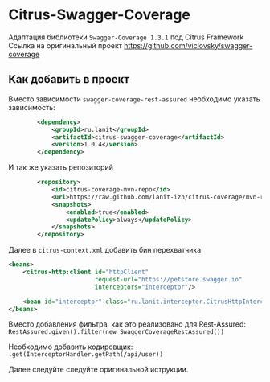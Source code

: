 Citrus-Swagger-Coverage
=======================
Адаптация библиотеки `Swagger-Coverage 1.3.1` под Citrus Framework  
Ссылка на оригинальный проект https://github.com/viclovsky/swagger-coverage  

Как добавить в проект
--------------------
Вместо зависимости `swagger-coverage-rest-assured` необходимо указать зависимость:  
```xml
        <dependency>
            <groupId>ru.lanit</groupId>
            <artifactId>citrus-swagger-coverage</artifactId>
            <version>1.0.4</version>
        </dependency>
```
И так же указать репозиторий
```xml
        <repository>
            <id>citrus-coverage-mvn-repo</id>
            <url>https://raw.github.com/lanit-izh/citrus-coverage/mvn-repo/</url>
            <snapshots>
                <enabled>true</enabled>
                <updatePolicy>always</updatePolicy>
            </snapshots>
        </repository>
```
Далее в `citrus-context.xml` добавить бин перехватчика
```xml
<beans>
    <citrus-http:client id="httpClient"
                        request-url="https://petstore.swagger.io"
                        interceptors="interceptor"/>

    <bean id="interceptor" class="ru.lanit.interceptor.CitrusHttpInterceptor"></bean> 
</beans>
```
Вместо добавления фильтра, как это реализовано для Rest-Assured:  
`RestAssured.given().filter(new SwaggerCoverageRestAssured())`  
 
Необходимо добавить кодировщик:  
`.get(InterceptorHandler.getPath(/api/user))`  

Далее следуйте следуйте оригинальной иструкции.